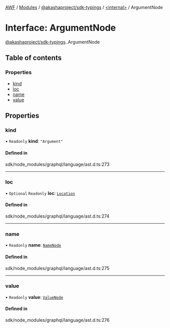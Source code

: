 [AWF](../README.md) / [Modules](../modules.md) / [@akashaproject/sdk-typings](../modules/akashaproject_sdk_typings.md) / [<internal\>](../modules/akashaproject_sdk_typings._internal_.md) / ArgumentNode

# Interface: ArgumentNode

[@akashaproject/sdk-typings](../modules/akashaproject_sdk_typings.md).[<internal>](../modules/akashaproject_sdk_typings._internal_.md).ArgumentNode

## Table of contents

### Properties

- [kind](akashaproject_sdk_typings._internal_.ArgumentNode.md#kind)
- [loc](akashaproject_sdk_typings._internal_.ArgumentNode.md#loc)
- [name](akashaproject_sdk_typings._internal_.ArgumentNode.md#name)
- [value](akashaproject_sdk_typings._internal_.ArgumentNode.md#value)

## Properties

### kind

• `Readonly` **kind**: ``"Argument"``

#### Defined in

sdk/node_modules/graphql/language/ast.d.ts:273

___

### loc

• `Optional` `Readonly` **loc**: [`Location`](../classes/akashaproject_sdk_typings._internal_.Location.md)

#### Defined in

sdk/node_modules/graphql/language/ast.d.ts:274

___

### name

• `Readonly` **name**: [`NameNode`](akashaproject_sdk_typings._internal_.NameNode.md)

#### Defined in

sdk/node_modules/graphql/language/ast.d.ts:275

___

### value

• `Readonly` **value**: [`ValueNode`](../modules/akashaproject_sdk_typings._internal_.md#valuenode)

#### Defined in

sdk/node_modules/graphql/language/ast.d.ts:276
